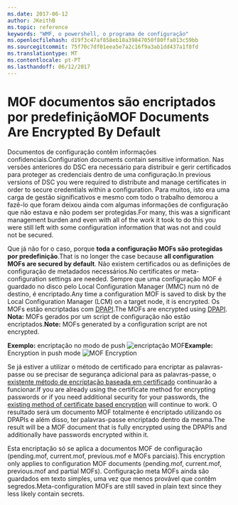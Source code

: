 ```yaml
---
ms.date: 2017-06-12
author: JKeithB
ms.topic: reference
keywords: "WMF, o powershell, o programa de configuração"
ms.openlocfilehash: d19f3c47af858eb18a39847050f80ffa013c59bb
ms.sourcegitcommit: 75f70c7df01eea5e7a2c16f9a3ab1dd437a1f8fd
ms.translationtype: MT
ms.contentlocale: pt-PT
ms.lasthandoff: 06/12/2017
---
```

# <a name="mof-documents-are-encrypted-by-default"></a><span data-ttu-id="3fa92-102">MOF documentos são encriptados por predefinição</span><span class="sxs-lookup"><span data-stu-id="3fa92-102">MOF Documents Are Encrypted By Default</span></span>

<span data-ttu-id="3fa92-103">Documentos de configuração contêm informações confidenciais.</span><span class="sxs-lookup"><span data-stu-id="3fa92-103">Configuration documents contain sensitive information.</span></span> <span data-ttu-id="3fa92-104">Nas versões anteriores do DSC era necessário para distribuir e gerir certificados para proteger as credenciais dentro de uma configuração.</span><span class="sxs-lookup"><span data-stu-id="3fa92-104">In previous versions of DSC you were required to distribute and manage certificates in order to secure credentials within a configuration.</span></span> <span data-ttu-id="3fa92-105">Para muitos, isto era uma carga de gestão significativos e mesmo com todo o trabalho demorou a fazê-lo que foram deixou ainda com algumas informações de configuração que não estava e não podem ser protegidas.</span><span class="sxs-lookup"><span data-stu-id="3fa92-105">For many, this was a significant management burden and even with all of the work it took to do this you were still left with some configuration information that was not and could not be secured.</span></span> 

<span data-ttu-id="3fa92-106">Que já não for o caso, porque **toda a configuração MOFs são protegidas por predefinição**.</span><span class="sxs-lookup"><span data-stu-id="3fa92-106">That is no longer the case because **all configuration MOFs are secured by default**.</span></span> <span data-ttu-id="3fa92-107">Não existem certificados ou as definições de configuração de metadados necessários.</span><span class="sxs-lookup"><span data-stu-id="3fa92-107">No certificates or meta-configuration settings are needed.</span></span> <span data-ttu-id="3fa92-108">Sempre que uma configuração MOF é guardado no disco pelo Local Configuration Manager (MMC) num nó de destino, é encriptado.</span><span class="sxs-lookup"><span data-stu-id="3fa92-108">Any time a configuration MOF is saved to disk by the Local Configuration Manager (LCM) on a target node, it is encrypted.</span></span> <span data-ttu-id="3fa92-109">Os MOFs estão encriptadas com [DPAPI](https://msdn.microsoft.com/en-us/library/ms995355.aspx).</span><span class="sxs-lookup"><span data-stu-id="3fa92-109">The MOFs are encrypted using [DPAPI](https://msdn.microsoft.com/en-us/library/ms995355.aspx).</span></span> <span data-ttu-id="3fa92-110">**Nota:** MOFs gerados por um script de configuração não estão encriptados.</span><span class="sxs-lookup"><span data-stu-id="3fa92-110">**Note:** MOFs generated by a configuration script are not encrypted.</span></span>

<span data-ttu-id="3fa92-111">**Exemplo:** encriptação no modo de push ![encriptação MOF](../images/MOF_Encryption.jpg)</span><span class="sxs-lookup"><span data-stu-id="3fa92-111">**Example:** Encryption in push mode ![MOF Encryption](../images/MOF_Encryption.jpg)</span></span>

<span data-ttu-id="3fa92-112">Se já estiver a utilizar o método de certificado para encriptar as palavras-passe ou se precisar de segurança adicional para as palavras-passe, o [existente método de encriptação baseada em certificado](https://msdn.microsoft.com/en-us/powershell/dsc/securemof) continuarão a funcionar.</span><span class="sxs-lookup"><span data-stu-id="3fa92-112">If you are already using the certificate method for encrypting passwords or if you need additional security for your passwords, the [existing method of certificate based encryption](https://msdn.microsoft.com/en-us/powershell/dsc/securemof) will continue to work.</span></span> <span data-ttu-id="3fa92-113">O resultado será um documento MOF totalmente é encriptado utilizando os DPAPIs e além disso, ter palavras-passe encriptado dentro da mesma.</span><span class="sxs-lookup"><span data-stu-id="3fa92-113">The result will be a MOF document that is fully encrypted using the DPAPIs and additionally have passwords encrypted within it.</span></span>

<span data-ttu-id="3fa92-114">Esta encriptação só se aplica a documentos MOF de configuração (pending.mof, current.mof, previous.mof e MOFs parciais).</span><span class="sxs-lookup"><span data-stu-id="3fa92-114">This encryption only applies to configuration MOF documents (pending.mof, current.mof, previous.mof and partial MOFs).</span></span> <span data-ttu-id="3fa92-115">Configuração meta MOFs ainda são guardados em texto simples, uma vez que menos provável que contêm segredos.</span><span class="sxs-lookup"><span data-stu-id="3fa92-115">Meta-configuration MOFs are still saved in plain text since they less likely contain secrets.</span></span>

